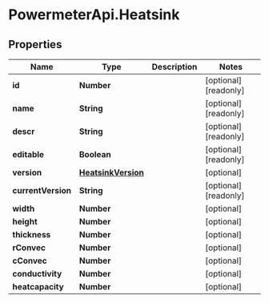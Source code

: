 # PowermeterApi.Heatsink

## Properties

Name | Type | Description | Notes
------------ | ------------- | ------------- | -------------
**id** | **Number** |  | [optional] [readonly] 
**name** | **String** |  | [optional] [readonly] 
**descr** | **String** |  | [optional] [readonly] 
**editable** | **Boolean** |  | [optional] [readonly] 
**version** | [**HeatsinkVersion**](HeatsinkVersion.md) |  | [optional] 
**currentVersion** | **String** |  | [optional] [readonly] 
**width** | **Number** |  | [optional] 
**height** | **Number** |  | [optional] 
**thickness** | **Number** |  | [optional] 
**rConvec** | **Number** |  | [optional] 
**cConvec** | **Number** |  | [optional] 
**conductivity** | **Number** |  | [optional] 
**heatcapacity** | **Number** |  | [optional] 


